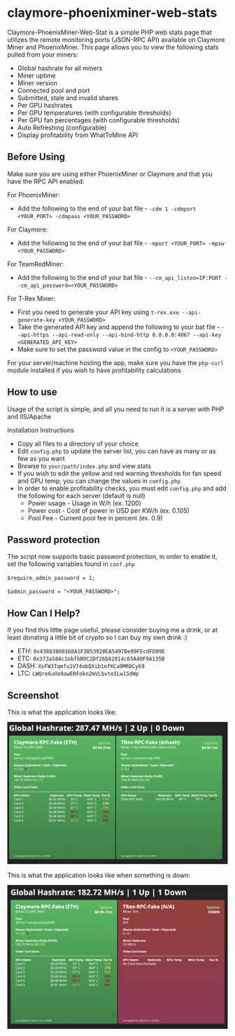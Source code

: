 # claymore-phoenixminer-web-stats

Claymore-PhoenixMiner-Web-Stat is a simple PHP web stats page that utilizes the remote monitoring ports (JSON-RPC API)
available on Claymore Miner and PhoenixMiner. This page allows you to view the following stats pulled from your miners:

* Global hashrate for all miners
* Miner uptime
* Miner version
* Connected pool and port
* Submitted, stale and invalid shares
* Per GPU hashrates
* Per GPU temperatures (with configurable thresholds)
* Per GPU fan percentages (with configurable thresholds)
* Auto Refreshing (configurable)
* Display profitability from WhatToMine API

## Before Using

Make sure you are using either PhoenixMiner or Claymore and that you have the RPC API enabled.

For PhoenixMiner:

* Add the following to the end of your bat file - `-cdm 1 -cdmport <YOUR_PORT> -cdmpass <YOUR_PASSWORD>`

For Claymore:

* Add the following to the end of your bat file - `-mport <YOUR_PORT> -mpsw <YOUR_PASSWORD>`

For TeamRedMiner:

* Add the following to the end of your bat file - `--cm_api_listen=IP:PORT --cm_api_password=<YOUR_PASSWORD>`

For T-Rex Miner:

* First you need to generate your API key using `t-rex.exe --api-generate-key <YOUR_PASSWORD>`
* Take the generated API key and append the following to your bat file - `--api-https --api-read-only --api-bind-http 0.0.0.0:4067 --api-key <GENERATED_API_KEY>`
* Make sure to set the password value in the config to `<YOUR_PASSWORD>`

For your server/machine hosting the app, make sure you have the `php-curl` module installed if you wish to have
profitability calculations

## How to use

Usage of the script is simple, and all you need to run it is a server with PHP and IIS/Apache

Installation Instructions

* Copy all files to a directory of your choice
* Edit `config.php` to update the server list, you can have as many or as few as you want
* Browse to `your/path/index.php` and view stats
* If you wish to edit the yellow and red warning thresholds for fan speed and GPU temp, you can change the values
  in `config.php`
* In order to enable profitability checks, you must edit `config.php` and add the following for each server (default is
  null)
    * Power usage - Usage in W/h (ex. 1200)
    * Power cost - Cost of power in USD per KW/h (ex. 0.105)
    * Pool Fee - Current pool fee in percent (ex. 0.9)

## Password protection

The script now supports basic password protection, in order to enable it, set the following variables found in `conf.php`

`$require_admin_password = 1;`

`$admin_password = "<YOUR_PASSWORD>";`

## How Can I Help?

If you find this little page useful, please consider buying me a drink, or at least donating a little bit of crypto so I
can buy my own drink :)

* ETH: `0x43883860168A1F3B53920EA5497Be99FEcdFD99E`
* ETC: `0x373a58Ac1ebfbB9C2Df26D42014c65A40F9A135B`
* DASH: `XsFW3Tqmfu1V74obQXib1efXCa9MR8Cy69`
* LTC: `LWQre6uUo9awERFokn2mVLbvto5Lw1SdWp`

## Screenshot

This is what the application looks like:

![Screenshot of claymore-phoenixminer-web-stats](https://raw.githubusercontent.com/JaymZZZZ/claymore-phoenixminer-web-stats/main/screenshot.png)

This is what the application looks like when something is down:

![Screenshot of claymore-phoenixminer-web-stats](https://raw.githubusercontent.com/JaymZZZZ/claymore-phoenixminer-web-stats/main/screenshot_down.png)

